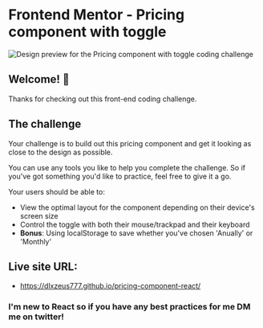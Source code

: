 # Frontend Mentor - Pricing component with toggle

![Design preview for the Pricing component with toggle coding challenge](./design/desktop-preview.jpg)

## Welcome! 👋

Thanks for checking out this front-end coding challenge.

## The challenge

Your challenge is to build out this pricing component and get it looking as close to the design as possible.

You can use any tools you like to help you complete the challenge. So if you've got something you'd like to practice, feel free to give it a go.

Your users should be able to:

- View the optimal layout for the component depending on their device's screen size
- Control the toggle with both their mouse/trackpad and their keyboard
- **Bonus**: Using localStorage to save whether you've chosen 'Anually' or 'Monthly'

## Live site URL:

- https://dlxzeus777.github.io/pricing-component-react/

### I'm new to React so if you have any best practices for me DM me on twitter!
